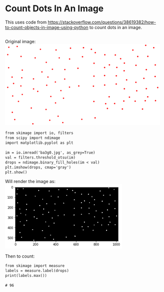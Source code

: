 # Count Dots In An Image

This uses code from https://stackoverflow.com/questions/38619382/how-to-count-objects-in-image-using-python to count dots in an image. 

##

Original image: 
![Alt text](https://github.com/docligot/object_counter/blob/main/dots.png)

```
from skimage import io, filters
from scipy import ndimage
import matplotlib.pyplot as plt

im = io.imread('ba3g0.jpg', as_grey=True)
val = filters.threshold_otsu(im)
drops = ndimage.binary_fill_holes(im < val)
plt.imshow(drops, cmap='gray')
plt.show()
```

Will render the image as: 
![Alt text](https://github.com/docligot/object_counter/blob/main/bw_dots.png)

Then to count: 

```
from skimage import measure
labels = measure.label(drops)
print(labels.max())

# 96
```

